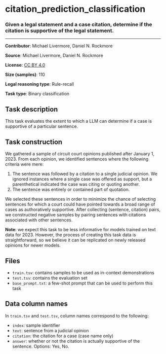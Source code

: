 # citation_prediction_classification

### Given a legal statement and a case citation, determine if the citation is supportive of the legal statement.
---

**Contributor**: Michael Livermore, Daniel N. Rockmore

**Source**: Michael Livermore, Daniel N. Rockmore

**License**: [CC BY 4.0](https://creativecommons.org/licenses/by/4.0/)

**Size (samples)**: 110

**Legal reasoning type**: Rule-recall

**Task type**: Binary classification

## Task description

This task evaluates the extent to which a LLM can determine if a case is supportive of a particular sentence.

## Task construction

We gathered a sample of circuit court opinions published after January 1, 2023. From each opinion, we identified sentences where the following criteria were mere:

1. The sentence was followed by a citation to a single judicial opinion. We ignored instances where a single case was offered as support, but a parenthetical indicated the case was citing or quoting another.
2. The sentence was entirely or contained part of quotation.

We selected these sentences in order to minimize the chance of selecting sentences for which a court could have pointed towards a broad range of cases as authoratively supportive. After collecting (sentence, citation) pairs, we constructed negative samples by pairing sentences with citations associated with other sentences.

**Note**: we expect this task to be less informative for models trained on text data for 2023. However, the process of creating this task data is straightforward, so we believe it can be replicated on newly released opinions for newer models.

## Files

- `train.tsv`: contains samples to be used as in-context demonstrations
- `test.tsv`: contains the evaluation set
- `base_prompt.txt`: a few-shot prompt that can be used to perform this task

## Data column names

In `train.tsv` and `test.tsv`, column names correspond to the following:

- `index`: sample identifier
- `text`: sentence from a judicial opinion
- `citation`: the citation for a case (case name only)
- `answer`: whether or not the citation is actually supportive of the sentence. Options: Yes, No.
